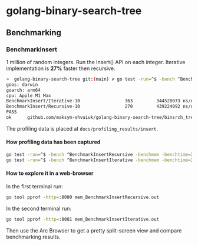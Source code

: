 # golang-binary-search-tree

## Benchmarking

### BenchmarkInsert

1 million of random integers.
Run the Insert() API on each integer.
Iterative implementation is **27%** faster then recursive.

``` bash
➜  golang-binary-search-tree git:(main) ✗ go test -run=^$ -bench ^BenchmarkInsert$ -benchmem -benchtime=100s ./...
goos: darwin
goarch: arm64
cpu: Apple M1 Max
BenchmarkInsert/Iterative-10                 363         344528073 ns/op        24000049 B/op    1000000 allocs/op
BenchmarkInsert/Recursive-10                 270         439224092 ns/op        24000035 B/op    1000000 allocs/op
PASS
ok      github.com/maksym-shvaiuk/golang-binary-search-tree/binsrch_tree/test     321.925s
```

The profiling data is placed at `docs/profiling_results/insert`.

#### How profiling data has been captured

``` bash
go test -run=^$ -bench ^BenchmarkInsertRecursive -benchmem -benchtime=30s -cpuprofile=cpu_BenchmarkInsertRecursive.out -memprofile=mem_BenchmarkInsertRecursive.out ./binsrch_tree/benchmark
go test -run=^$ -bench ^BenchmarkInsertIterative -benchmem -benchtime=30s -cpuprofile=cpu_BenchmarkInsertIterative.out -memprofile=mem_BenchmarkInsertIterative.out ./binsrch_tree/benchmark
```

#### How to explore it in a web-browser

In the first terminal run:

``` bash
go tool pprof -http=:8080 mem_BenchmarkInsertRecursive.out
```

In the second terminal run:

``` bash
go tool pprof -http=:8081 mem_BenchmarkInsertIterative.out
```

Then use the Arc Browser to get a pretty split-screen view and compare benchmarking results.
